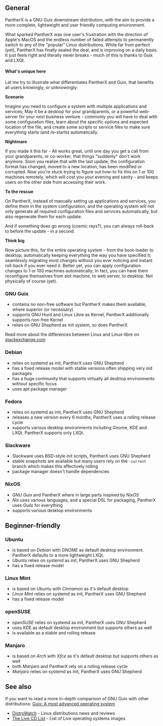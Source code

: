---
---

## General

PantherX is a GNU Guix downstream distribution, with the aim to provide a more complete, lightweight and user friendly computing environment.

What sparked PantherX was one user's frustration with the direction of Apple's MacOS and the endless number of failed attempts to permanently switch to any of the "popular" Linux distributions. While far from perfect (yet), PantherX has finally sealed the deal, and is improving on a daily basis. It just feels right and literally never breaks - much of this is thanks to Guix and LXQt.

#### What's unique here

Let me try to illustrate what differentiates PantherX and Guix, that benefits all users knowingly, or unknowingly:

**Scenario**

Imagine you need to configure a system with multiple applications and services; May it be a desktop for your grandparents, or a powerful web-server for your next business venture - commonly you will have to deal with some configuration files, learn about the specific options and expected location of the file, and create some scripts or service files to make sure everything starts (and re-starts) automatically.

**Nightmare**

If you made it this far - All works great, until one day you get a call from your grandparents, or co-worker, that things "suddenly" don't work anymore. Soon you realize that with the last update, the configuration format has changed, moved to a new location, has been modified or corrupted. Now you're stuck trying to figure out how-to fix this on 1 or 100 machines remotely, which will cost you your evening and sanity - and keeps users on the other side from accessing their work.

**To the rescue**

On PantherX, instead of manually setting up applications and services, you define them in the system configuration, and the operating system will not only generate all required configuration files and services automatically, but also regenerate them for each update.

And if something does go wrong (cosmic rays?), you can always roll-back to before the update - in a second.

**Think big**

Now picture this, for the entire operating system - from the boot-loader to desktop; automatically keeping everything the way you have specified it; seamlessly migrating most changes without you ever noticing and instant roll-back if you ever need it. Better yet, you can apply configuration changes to 1 or 100 machines automatically; In fact, you can have them reconfigure themselves from slot machine, to web server, to desktop. Not physically of course (yet).

### GNU Guix

- contains no non-free software but PantherX makes them available, where superior (or necessary)
- supports GNU Hurd and Linux Libre as Kernel, PantherX additionally supports non-free Kernel
- relies on GNU Shepherd as init system, so does PantherX

Read more about the differences between Linux and Linux-libre on [stackexchange.com](https://unix.stackexchange.com/a/288174)

### Debian

- relies on systemd as init, PantherX uses GNU Shepherd
- has a fixed release model with stable versions often shipping very old packages
- has a huge community that supports virtually all desktop environments without specific focus
- uses apt package manager

### Fedora

- relies on systemd as init, PantherX uses GNU Shepherd
- releases a new version every 6 months, PantherX uses a rolling release cycle
- supports various desktop environments including Gnome, KDE and LXQt. PantherX supports only LXQt.

### Slackware

- Slackware uses BSD-style init scripts, PantherX uses GNU Shepherd
- stable snapshots are available but many users rely on the `-current` branch which makes this effectively rolling
- package manager doesn't handle dependencies

### NixOS

- _GNU Guix_ and PantherX where in large parts inspired by _NixOS_
- _Nix_ uses various languages, and a special DSL for packaging, PantherX uses _Guile_ for everything
- supports various desktop environments

## Beginner-friendly

### Ubuntu

- is based on _Debian_ with _GNOME_ as default desktop environment. PantherX defaults to a more lightweight LXQt.
- _Ubuntu_ relies on systemd as init, PantherX uses GNU Shepherd
- has a fixed release model

### Linux Mint

- is based on Ubuntu with _Cinnamon_ as it's default desktop
- _Linux Mint_ relies on systemd as init, PantherX uses GNU Shepherd
- has a fixed release model

### openSUSE

- _openSUSE_ relies on systemd as init, PantherX uses GNU Shepherd
- uses KDE as default desktop environment but supports others as well
- is available as a stable and rolling release

### Manjaro

- is based on _Arch_ with _Xfce_ as it's default desktop but supports others as well
- both _Manjaro_ and PantherX rely on a rolling release cycle
- _Manjaro_ relies on systemd as init, PantherX uses GNU Shepherd

## See also

If you want to read a more in-depth comparison of GNU Guix with other distributions: [Guix: A most advanced operating system](https://ambrevar.xyz/guix-advance/)

- [DistroWatch](https://distrowatch.com/) - Linux distributions news and reviews
- [The Live CD List](https://livecdlist.com/) - List of Live operating systems images
